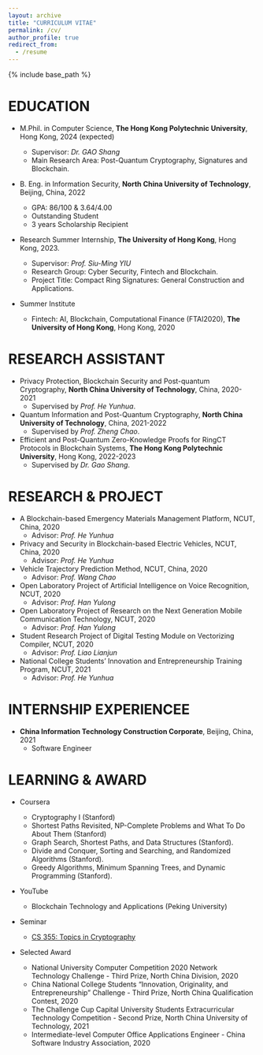 ```yaml
---
layout: archive
title: "CURRICULUM VITAE"
permalink: /cv/
author_profile: true
redirect_from:
  - /resume
---
```


{% include base_path %}

EDUCATION
======
* M.Phil. in Computer Science, **The Hong Kong Polytechnic University**, Hong Kong, 2024 (expected)
   * Supervisor: *Dr. GAO Shang*
   * Main Research Area: Post-Quantum Cryptography, Signatures and Blockchain.

* B. Eng. in Information Security, **North China University of Technology**, Beijing, China, 2022
   * GPA: 86/100 & 3.64/4.00
   * Outstanding Student
   * 3 years Scholarship Recipient
   
* Research Summer Internship, **The University of Hong Kong**, Hong Kong, 2023.
   * Supervisor: *Prof. Siu-Ming YIU*
   * Research Group: Cyber Security, Fintech and Blockchain.
   * Project Title: Compact Ring Signatures: General Construction and Applications.

* Summer Institute
   * Fintech: AI, Blockchain, Computational Finance (FTAI2020), **The University of Hong Kong**, Hong Kong, 2020

RESEARCH ASSISTANT
======
* Privacy Protection, Blockchain Security and Post-quantum Cryptography, **North China University of Technology**, China, 2020-2021
   * Supervised by *Prof. He Yunhua*.
* Quantum Information and Post-Quantum Cryptography, **North China University of Technology**, China, 2021-2022
   * Supervised by *Prof. Zheng Chao*.
* Efficient and Post-Quantum Zero-Knowledge Proofs for RingCT Protocols in Blockchain Systems, **The Hong Kong Polytechnic University**, Hong Kong, 2022-2023
   * Supervised by *Dr. Gao Shang*.

RESEARCH & PROJECT
======
* A Blockchain-based Emergency Materials Management Platform, NCUT, China, 2020
   * Advisor: *Prof. He Yunhua*
* Privacy and Security in Blockchain-based Electric Vehicles, NCUT, China, 2020
   * Advisor: *Prof. He Yunhua*
* Vehicle Trajectory Prediction Method, NCUT, China, 2020
   * Advisor: *Prof. Wang Chao*
* Open Laboratory Project of Artificial Intelligence on Voice Recognition, NCUT, 2020
   * Advisor: *Prof. Han Yulong*
* Open Laboratory Project of Research on the Next Generation Mobile Communication Technology, NCUT, 2020
   * Advisor: *Prof. Han Yulong*
* Student Research Project of Digital Testing Module on Vectorizing Compiler, NCUT, 2020 
   * Advisor: *Prof. Liao Lianjun*
* National College Students’ Innovation and Entrepreneurship Training Program, NCUT, 2021
   * Advisor: *Prof. He Yunhua*
  
  
INTERNSHIP EXPERIENCEE
======
* **China Information Technology Construction Corporate**, Beijing, China, 2021
   * Software Engineer
  
LEARNING & AWARD
======

* Coursera
   * Cryptography I (Stanford)
   * Shortest Paths Revisited, NP-Complete Problems and What To Do About Them (Stanford)
   * Graph Search, Shortest Paths, and Data Structures (Stanford).
   * Divide and Conquer, Sorting and Searching, and Randomized Algorithms (Stanford).
   * Greedy Algorithms, Minimum Spanning Trees, and Dynamic Programming (Stanford).

* YouTube
   * Blockchain Technology and Applications (Peking University)
   
* Seminar
   * [CS 355: Topics in Cryptography](https://crypto.stanford.edu/cs355/22sp/)

* Selected Award
   * National University Computer Competition 2020 Network Technology Challenge - Third Prize, North China Division, 2020
   * China National College Students “Innovation, Originality, and Entrepreneurship” Challenge - Third Prize, North China Qualification Contest, 2020
   * The Challenge Cup Capital University Students Extracurricular Technology Competition - Second Prize, North China University of Technology, 2021
   * Intermediate-level Computer Office Applications Engineer - China Software Industry Association, 2020
